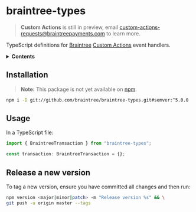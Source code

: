 # braintree-types

> **Custom Actions** is still in preview, email custom-actions-requests@braintreepayments.com to learn more.

TypeScript definitions for [Braintree](https://www.braintreepayments.com) [Custom Actions](https://github.com/braintree/custom-actions-docs) event handlers.

<details>
<summary><strong>Contents</strong></summary>

- [braintree-types](#braintree-types)
  - [Installation](#installation)
  - [Usage](#usage)
  - [Release a new version](#release-a-new-version)

</details>

## Installation

> **Note:** This package is not yet available on [npm](https://www.npmjs.com).

```sh
npm i -D git://github.com/braintree/braintree-types.git#semver:^5.0.0
```

## Usage

In a TypeScript file:

```js
import { BraintreeTransaction } from "braintree-types";

const transaction: BraintreeTransaction = {};
```

## Release a new version

To tag a new version, ensure you have committed all changes and then run:

```sh
npm version <major|minor|patch> -m "Release version %s" && \
git push -u origin master --tags
```
